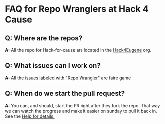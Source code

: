 # FAQ for Repo Wranglers at Hack 4 Cause

## Q: Where are the repos?
**A:** All the repo for Hack-for-cause are located in the [Hack4Eugene](https://github.com/Hack4Eugene) org.

## Q: What issues can I work on?
**A:** All the [issues labeled with "Repo Wrangler"](https://github.com/Hack4Eugene/hack-4-cause-2019-plan/labels/Repo%20Wrangler) are faire game

## Q: When do we start the pull request?
**A:** You can, and should, start the PR right after they fork  the repo.  That way we can watch the progress and make it easier on sunday to pull it back in. See the [Help for details.](
https://help.github.com/en/articles/creating-a-pull-request-from-a-fork)


